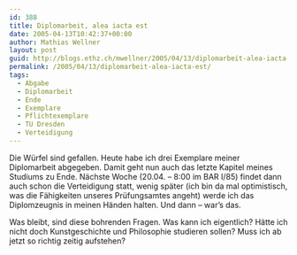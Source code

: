 ```yaml
---
id: 388
title: Diplomarbeit, alea iacta est
date: 2005-04-13T10:42:37+00:00
author: Mathias Wellner
layout: post
guid: http://blogs.ethz.ch/mwellner/2005/04/13/diplomarbeit-alea-iacta-est/
permalink: /2005/04/13/diplomarbeit-alea-iacta-est/
tags:
  - Abgabe
  - Diplomarbeit
  - Ende
  - Exemplare
  - Pflichtexemplare
  - TU Dresden
  - Verteidigung
---
```

Die Würfel sind gefallen. Heute habe ich drei Exemplare meiner Diplomarbeit abgegeben. Damit geht nun auch das letzte Kapitel meines Studiums zu Ende. Nächste Woche (20.04. &#8211; 8:00 im BAR I/85) findet dann auch schon die Verteidigung statt, wenig später (ich bin da mal optimistisch, was die Fähigkeiten unseres Prüfungsamtes angeht) werde ich das Diplomzeugnis in meinen Händen halten. Und dann &#8211; war&#8217;s das.

Was bleibt, sind diese bohrenden Fragen. Was kann ich eigentlich? Hätte ich nicht doch Kunstgeschichte und Philosophie studieren sollen? Muss ich ab jetzt so richtig zeitig aufstehen?